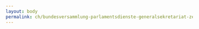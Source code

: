 ```yaml
---
layout: body
permalink: ch/bundesversammlung-parlamentsdienste-generalsekretariat-zentrales-sekretariat/
---
```


